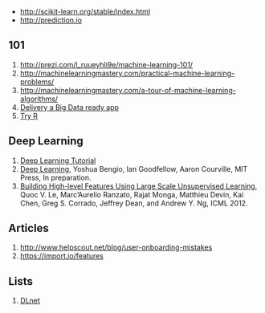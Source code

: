 - http://scikit-learn.org/stable/index.html
- http://prediction.io

## 101

1. http://prezi.com/l_ruueyhli9e/machine-learning-101/
1. http://machinelearningmastery.com/practical-machine-learning-problems/
1. http://machinelearningmastery.com/a-tour-of-machine-learning-algorithms/
1. [Delivery a Big Data ready app](http://slides.com/gchomatas/delivering-a-big-data-ready-minimum-viable-product)
2. [Try R](https://www.codeschool.com/courses/try-r)

## Deep Learning

1. [Deep Learning Tutorial](http://deeplearning.net/tutorial/deeplearning.pdf)
1. [Deep Learning](http://www.iro.umontreal.ca/~bengioy/dlbook/), Yoshua Bengio, Ian Goodfellow, Aaron Courville, MIT Press, In preparation.
1. [Building High-level Features Using Large Scale Unsupervised Learning](http://research.google.com/archive/unsupervised_icml2012.pdf), Quoc V. Le, Marc’Aurelio Ranzato, Rajat Monga, Matthieu Devin, Kai Chen, Greg S. Corrado, Jeffrey Dean, and Andrew Y. Ng, ICML 2012.

## Articles

1. http://www.helpscout.net/blog/user-onboarding-mistakes
1. https://import.io/features


## Lists

1. [DLnet](http://deeplearning.net/reading-list/)
